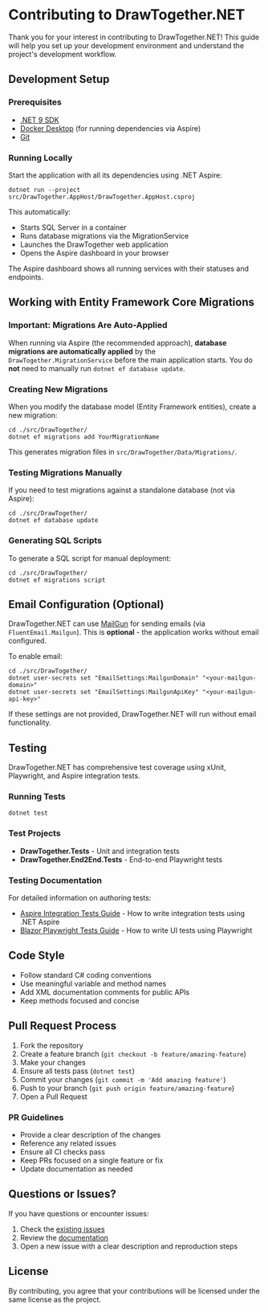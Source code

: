 # Contributing to DrawTogether.NET

Thank you for your interest in contributing to DrawTogether.NET! This guide will help you set up your development environment and understand the project's development workflow.

## Development Setup

### Prerequisites

- [.NET 9 SDK](https://dotnet.microsoft.com/download/dotnet/9.0)
- [Docker Desktop](https://www.docker.com/products/docker-desktop) (for running dependencies via Aspire)
- [Git](https://git-scm.com/)

### Running Locally

Start the application with all its dependencies using .NET Aspire:

```shell
dotnet run --project src/DrawTogether.AppHost/DrawTogether.AppHost.csproj
```

This automatically:
- Starts SQL Server in a container
- Runs database migrations via the MigrationService
- Launches the DrawTogether web application
- Opens the Aspire dashboard in your browser

The Aspire dashboard shows all running services with their statuses and endpoints.

## Working with Entity Framework Core Migrations

### Important: Migrations Are Auto-Applied

When running via Aspire (the recommended approach), **database migrations are automatically applied** by the `DrawTogether.MigrationService` before the main application starts. You do **not** need to manually run `dotnet ef database update`.

### Creating New Migrations

When you modify the database model (Entity Framework entities), create a new migration:

```shell
cd ./src/DrawTogether/
dotnet ef migrations add YourMigrationName
```

This generates migration files in `src/DrawTogether/Data/Migrations/`.

### Testing Migrations Manually

If you need to test migrations against a standalone database (not via Aspire):

```shell
cd ./src/DrawTogether/
dotnet ef database update
```

### Generating SQL Scripts

To generate a SQL script for manual deployment:

```shell
cd ./src/DrawTogether/
dotnet ef migrations script
```

## Email Configuration (Optional)

DrawTogether.NET can use [MailGun](https://mailgun.com/) for sending emails (via `FluentEmail.Mailgun`). This is **optional** - the application works without email configured.

To enable email:

```shell
cd ./src/DrawTogether/
dotnet user-secrets set "EmailSettings:MailgunDomain" "<your-mailgun-domain>"
dotnet user-secrets set "EmailSettings:MailgunApiKey" "<your-mailgun-api-key>"
```

If these settings are not provided, DrawTogether.NET will run without email functionality.

## Testing

DrawTogether.NET has comprehensive test coverage using xUnit, Playwright, and Aspire integration tests.

### Running Tests

```shell
dotnet test
```

### Test Projects

- **DrawTogether.Tests** - Unit and integration tests
- **DrawTogether.End2End.Tests** - End-to-end Playwright tests

### Testing Documentation

For detailed information on authoring tests:

- [Aspire Integration Tests Guide](./docs/aspire-integration-tests.md) - How to write integration tests using .NET Aspire
- [Blazor Playwright Tests Guide](./docs/blazor-playwright-tests.md) - How to write UI tests using Playwright

## Code Style

- Follow standard C# coding conventions
- Use meaningful variable and method names
- Add XML documentation comments for public APIs
- Keep methods focused and concise

## Pull Request Process

1. Fork the repository
2. Create a feature branch (`git checkout -b feature/amazing-feature`)
3. Make your changes
4. Ensure all tests pass (`dotnet test`)
5. Commit your changes (`git commit -m 'Add amazing feature'`)
6. Push to your branch (`git push origin feature/amazing-feature`)
7. Open a Pull Request

### PR Guidelines

- Provide a clear description of the changes
- Reference any related issues
- Ensure all CI checks pass
- Keep PRs focused on a single feature or fix
- Update documentation as needed

## Questions or Issues?

If you have questions or encounter issues:

1. Check the [existing issues](https://github.com/petabridge/DrawTogether.NET/issues)
2. Review the [documentation](./README.md)
3. Open a new issue with a clear description and reproduction steps

## License

By contributing, you agree that your contributions will be licensed under the same license as the project.
